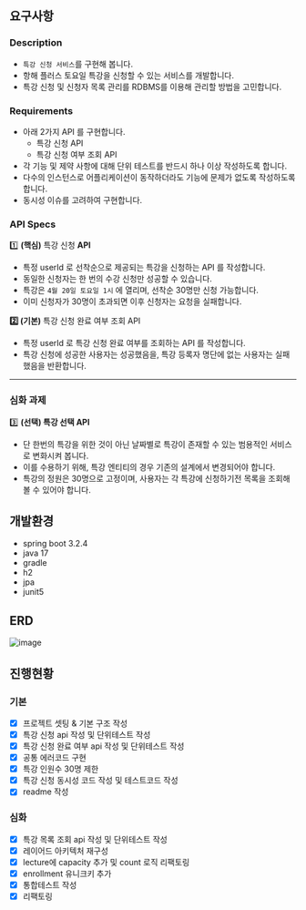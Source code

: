 ## 요구사항
### Description

- `특강 신청 서비스`를 구현해 봅니다.
- 항해 플러스 토요일 특강을 신청할 수 있는 서비스를 개발합니다.
- 특강 신청 및 신청자 목록 관리를 RDBMS를 이용해 관리할 방법을 고민합니다.

### Requirements

- 아래 2가지 API 를 구현합니다.
    - 특강 신청 API
    - 특강 신청 여부 조회 API
- 각 기능 및 제약 사항에 대해 단위 테스트를 반드시 하나 이상 작성하도록 합니다.
- 다수의 인스턴스로 어플리케이션이 동작하더라도 기능에 문제가 없도록 작성하도록 합니다.
- 동시성 이슈를 고려하여 구현합니다.

### API Specs

1️⃣ **(핵심)** 특강 신청 **API**

- 특정 userId 로 선착순으로 제공되는 특강을 신청하는 API 를 작성합니다.
- 동일한 신청자는 한 번의 수강 신청만 성공할 수 있습니다.
- 특강은 `4월 20일 토요일 1시` 에 열리며, 선착순 30명만 신청 가능합니다.
- 이미 신청자가 30명이 초과되면 이후 신청자는 요청을 실패합니다.

**2️⃣ (기본)** 특강 신청 완료 여부 조회 API

- 특정 userId 로 특강 신청 완료 여부를 조회하는 API 를 작성합니다.
- 특강 신청에 성공한 사용자는 성공했음을, 특강 등록자 명단에 없는 사용자는 실패했음을 반환합니다.

---

### 심화 과제

3️⃣ **(선택) 특강 선택 API**

- 단 한번의 특강을 위한 것이 아닌 날짜별로 특강이 존재할 수 있는 범용적인 서비스로 변화시켜 봅니다.
- 이를 수용하기 위해, 특강 엔티티의 경우 기존의 설계에서 변경되어야 합니다.
- 특강의 정원은 30명으로 고정이며, 사용자는 각 특강에 신청하기전 목록을 조회해볼 수 있어야 합니다.

## 개발환경
- spring boot 3.2.4
- java 17
- gradle
- h2
- jpa
- junit5

## ERD
![image](https://github.com/rlatmd0829/TDD-lecture-enrollment/assets/70622731/317b08ff-18d3-420a-b94e-e80d2a67d5f6)

## 진행현황

### 기본
- [x]  프로젝트 셋팅 & 기본 구조 작성
- [x]  특강 신청 api 작성 및 단위테스트 작성
- [x]  특강 신청 완료 여부 api 작성 및 단위테스트 작성
- [x]  공통 에러코드 구현
- [x]  특강 인원수 30명 제한
- [x]  특강 신청 동시성 코드 작성 및 테스트코드 작성
- [x]  readme 작성

### 심화
- [x]  특강 목록 조회 api 작성 및 단위테스트 작성
- [x]  레이어드 아키텍처 재구성
- [x]  lecture에 capacity 추가 및 count 로직 리팩토링
- [x]  enrollment 유니크키 추가
- [x]  통합테스트 작성
- [x]  리팩토링
